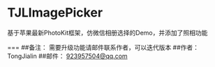 # TJLImagePicker
基于苹果最新PhotoKit框架，仿微信相册选择的Demo，并添加了照相功能

===
##备注：
需要升级功能请邮件联系作者，可以迭代版本
##作者：
TongJialin
##邮件：
923957504@qq.com
